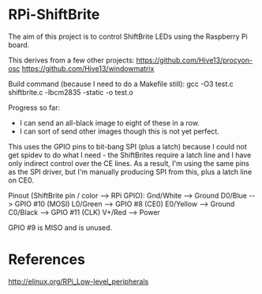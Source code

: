 RPi-ShiftBrite
==============

The aim of this project is to control ShiftBrite LEDs using the Raspberry Pi
board.

This derives from a few other projects:
https://github.com/Hive13/procyon-osc
https://github.com/Hive13/windowmatrix

Build command (because I need to do a Makefile still):
gcc -O3 test.c shiftbrite.c -lbcm2835 -static -o test.o

Progress so far:
 - I can send an all-black image to eight of these in a row.
 - I can sort of send other images though this is not yet perfect.

This uses the GPIO pins to bit-bang SPI (plus a latch) because I could not get
spidev to do what I need - the ShiftBrites require a latch line and I have
only indirect control over the CE lines.
As a result, I'm using the same pins as the SPI driver, but I'm manually
producing SPI from this, plus a latch line on CE0.

Pinout (ShiftBrite pin / color --> RPi GPIO):
Gnd/White --> Ground
D0/Blue --> GPIO #10 (MOSI)
L0/Green --> GPIO #8 (CE0)
E0/Yellow --> Ground
C0/Black --> GPIO #11 (CLK)
V+/Red --> Power

GPIO #9 is MISO and is unused.

References
==========
http://elinux.org/RPi_Low-level_peripherals


